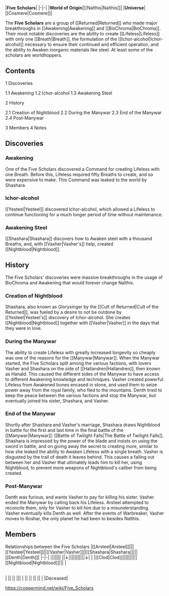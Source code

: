 |**Five Scholars**|
|-|-|
|**World of Origin**|[[Nalthis\|Nalthis]]|
|**Universe**|[[Cosmere\|Cosmere]]|

The **Five Scholars** are a group of [[Returned\|Returned]] who made major breakthroughs in [[Awakening\|Awakening]] and [[BioChroma\|BioChroma]]. Their most notable discoveries are the ability to create [[Lifeless\|Lifeless]] with only one [[Breath\|Breath]], the formulation of the [[Ichor-alcohol\|Ichor-alcohol]] necessary to ensure their continued and efficient operation, and the ability to Awaken inorganic materials like steel. At least some of the scholars are worldhoppers.

## Contents

1 Discoveries

1.1 Awakening
1.2 Ichor-alcohol
1.3 Awakening Steel


2 History

2.1 Creation of Nightblood
2.2 During the Manywar
2.3 End of the Manywar
2.4 Post-Manywar


3 Members
4 Notes


## Discoveries
### Awakening
One of the Five Scholars discovered a Command for creating Lifeless with one Breath. Before this, Lifeless required fifty Breaths to create, and so were expensive to make. This Command was leaked to the world by Shashara.

### Ichor-alcohol
[[Yesteel\|Yesteel]] discovered Ichor-alcohol, which allowed a Lifeless to continue functioning for a much longer period of time without maintenance.

### Awakening Steel
[[Shashara\|Shashara]] discovers how to Awaken steel with a thousand Breaths, and, with [[Vasher\|Vasher's]] help, created [[Nightblood\|Nightblood]].

## History
The Five Scholars' discoveries were massive breakthroughs in the usage of BioChroma and Awakening that would forever change Nalthis.

### Creation of Nightblood
Shashara, also known as Glorysinger by the [[Cult of Returned\|Cult of the Returned]], was fueled by a desire to not be outdone by [[Yesteel\|Yesteel's]] discovery of Ichor-alcohol. She creates [[Nightblood\|Nightblood]] together with [[Vasher\|Vasher]] in the days that they were in love.

### During the Manywar
The ability to create Lifeless with greatly increased longevity so cheaply was one of the reasons for the [[Manywar\|Manywar]]. When the Manywar started, the Five Scholars split among the various factions, with lovers Vasher and Shashara on the side of [[Hallandren\|Hallandren]], then known as Hanald. This caused the different sides of the Manywar to have access to different Awakening knowledge and techniques. Vasher created powerful Lifeless from Awakened bones encased in stone, and used them to seize power away from the royal family, who fled to the mountains. Denth tried to keep the peace between the various factions and stop the Manywar, but eventually joined his sister, Shashara, and Vasher.

### End of the Manywar
Shortly after Shashara and Vasher's marriage, Shashara draws Nightblood in battle for the first and last time in the final battle of the [[Manywar\|Manywar]]: [[Battle of Twilight Falls\|The Battle of Twilight Falls]]. Shashara is impressed by the power of the blade and insists on using the sword in battle, and on giving away the secret to creating more, similar to how she leaked the ability to Awaken Lifeless with a single breath. Vasher is disgusted by the trail of death it leaves behind. This causes a falling out between her and Vasher that ultimately leads him to kill her, using Nightblood, to prevent more weapons of Nightblood's caliber from being created.

### Post-Manywar
Denth was furious, and wants Vasher to pay for killing his sister. Vasher ended the Manywar by calling back his Lifeless. Arsteel attempted to reconcile them, only for Vasher to kill him due to a misunderstanding. Vasher eventually kills Denth as well. After the events of Warbreaker, Vasher moves to Roshar, the only planet he had been to besides Nalthis.

## Members
Relationships between the Five Scholars
|[[Arsteel\|Arsteel]]|||[[Yesteel\|Yesteel]]||[[Vasher\|Vasher]]||[[Shashara\|Shashara]]|||[[Denth\|Denth]]|
|-|-|
|||||||
||↓|||||||||||↓|
|
|[[Clod\|Clod]]||||||||||[[Nightblood\|Nightblood]]|||
|

|||
|-|-|
|
||
||
|||
|
||
||
||
||
| |Deceased|




https://coppermind.net/wiki/Five_Scholars